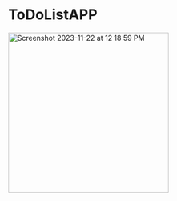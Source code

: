 # ToDoListAPP
<img width="320" alt="Screenshot 2023-11-22 at 12 18 59 PM" src="https://github.com/NawalPandit/ToDoListAPP/assets/150951774/3e2b8dad-fba0-40f3-8665-c4b933eb556f">
